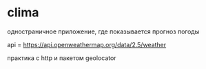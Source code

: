 # clima

одностраничное приложение, где показывается прогноз погоды 

api = https://api.openweathermap.org/data/2.5/weather 

 практика с http и пакетом geolocator 
 